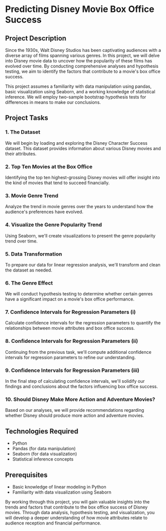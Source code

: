 # Predicting Disney Movie Box Office Success

## Project Description

Since the 1930s, Walt Disney Studios has been captivating audiences with a diverse array of films spanning various genres. In this project, we will delve into Disney movie data to uncover how the popularity of these films has evolved over time. By conducting comprehensive analyses and hypothesis testing, we aim to identify the factors that contribute to a movie's box office success.

This project assumes a familiarity with data manipulation using pandas, basic visualization using Seaborn, and a working knowledge of statistical inference. We will employ two-sample bootstrap hypothesis tests for differences in means to make our conclusions.

## Project Tasks

### 1. The Dataset

We will begin by loading and exploring the Disney Character Success dataset. This dataset provides information about various Disney movies and their attributes.

### 2. Top Ten Movies at the Box Office

Identifying the top ten highest-grossing Disney movies will offer insight into the kind of movies that tend to succeed financially.

### 3. Movie Genre Trend

Analyze the trend in movie genres over the years to understand how the audience's preferences have evolved.

### 4. Visualize the Genre Popularity Trend

Using Seaborn, we'll create visualizations to present the genre popularity trend over time.

### 5. Data Transformation

To prepare our data for linear regression analysis, we'll transform and clean the dataset as needed.

### 6. The Genre Effect

We will conduct hypothesis testing to determine whether certain genres have a significant impact on a movie's box office performance.

### 7. Confidence Intervals for Regression Parameters (i)

Calculate confidence intervals for the regression parameters to quantify the relationships between movie attributes and box office success.

### 8. Confidence Intervals for Regression Parameters (ii)

Continuing from the previous task, we'll compute additional confidence intervals for regression parameters to refine our understanding.

### 9. Confidence Intervals for Regression Parameters (iii)

In the final step of calculating confidence intervals, we'll solidify our findings and conclusions about the factors influencing box office success.

### 10. Should Disney Make More Action and Adventure Movies?

Based on our analyses, we will provide recommendations regarding whether Disney should produce more action and adventure movies.

## Technologies Required

- Python
- Pandas (for data manipulation)
- Seaborn (for data visualization)
- Statistical inference concepts

## Prerequisites

- Basic knowledge of linear modeling in Python
- Familiarity with data visualization using Seaborn

By working through this project, you will gain valuable insights into the trends and factors that contribute to the box office success of Disney movies. Through data analysis, hypothesis testing, and visualization, you will develop a deeper understanding of how movie attributes relate to audience reception and financial performance.
